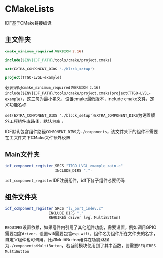 # CMakeLists

IDF基于CMake链接编译

## 主文件夹

```cmake
cmake_minimum_required(VERSION 3.16)

include($ENV{IDF_PATH}/tools/cmake/project.cmake)

set(EXTRA_COMPONENT_DIRS "./block_setup")

project(TTGO-LVGL-example)
```

必要语句`cmake_minimum_required(VERSION 3.16)`​ `include($ENV{IDF_PATH}/tools/cmake/project.cmake)`​ `project(TTGO-LVGL-example)`​，这三句为最小定义，设置cmake最低版本，include cmake文件，定义功能名称

​`set(EXTRA_COMPONENT_DIRS "./block_setup")`​ `EXTRA_COMPONENT_DIRS`​为设置额外工程组件库路径，默认为空；

IDF默认包含组件路径`COMPONENT_DIRS`​为`./components`​，该文件夹下的组件不需要在主文件夹下CMake文件额外设置

## Main文件夹

```cmake
idf_component_register(SRCS "TTGO_LVGL_example_main.c"
                       INCLUDE_DIRS ".")
```

​`idf_component_register`​ IDF注册组件，idf下各子组件必要代码

## 组件文件夹

```cmake
idf_component_register(SRCS "lv_port_indev.c"
                    INCLUDE_DIRS "."
                    REQUIRES driver lvgl MultiButton)
```

​`REQUIRES`​设置依赖，如果组件内引用了其他组件功能，需要设置，例如调用GPIO需要包含`driver`​，设置wifi需要包含`esp_wifi`​，组件名为组件所在文件夹的名字，自定义组件也可调用，比如MultiButton组件在功能路径为`./components/MultiButton`​，若当前模块使用到了其中函数，则需要`REQUIRES MultiButton`​

‍
